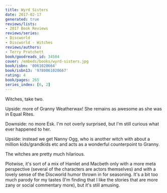 ```yaml
---
title: Wyrd Sisters
date: 2017-02-17
generated: true
reviews/lists:
- 2017 Book Reviews
reviews/series:
- Discworld
- Discworld - Witches
reviews/authors:
- Terry Pratchett
book/goodreads_id: 34504
cover: /embeds/books/wyrd-sisters.jpg
book/isbn: '0061020664'
book/isbn13: '9780061020667'
rating: 4
book/pages: 265
series_index: [6, 2]
---
```

Witches, take two.  

Upside: more of Granny Weatherwax! She remains as awesome as she was in Equal Rites.  

<!--more-->

Downside: no more Esk. I'm not overly surprised, but I'm still curious what ever happened to her.  

Upside: instead we get Nanny Ogg, who is another witch with about a million kids/grandkids etc and acts as a wonderful counterpoint to Granny.  

The witches are pretty much hilarious.  

Plotwise, it's sort of a mix of Hamlet and Macbeth only with a more meta perspective (several of the characters are actors themselves) and with a lovely sense of the Discworld humor thrown in for seasoning. It's a bit too much parody for my tastes (I'm finding that I like the stories that are more zany or social commentary more), but it's still amusing.